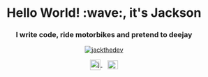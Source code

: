 <h1 align="center">Hello World! :wave:, it's Jackson</h1>
<h3 align="center">I write code, ride motorbikes and pretend to deejay</h3>

<p align="center"> <a href="https://twitter.com/jacksonk_dev"><img src="https://img.shields.io/twitter/follow/jacksonk_dev?logo=twitter&style=for-the-badge" alt="jackthedev" /></a> </p>

<div align="center">
<a href="https://twitter.com/jacksonk_dev">
  <img 
    align="center" 
    src="https://raw.githubusercontent.com/rahuldkjain/github-profile-readme-generator/master/src/images/icons/Social/twitter.svg" 
    alt="jackthedev" 
    height="24" 
    width="24" 
  />
</a>&nbsp;&nbsp;
<a href="https://www.linkedin.com/in/jacksonk-dev">
  <img 
    align="center" 
    src="https://raw.githubusercontent.com/rahuldkjain/github-profile-readme-generator/master/src/images/icons/Social/linked-in-alt.svg"
    alt="https://www.linkedin.com/in/atechajay/" 
    height="20" 
    width="24"
  />
</a>
</div>
